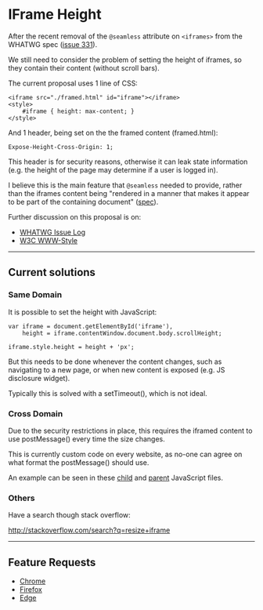 
# IFrame Height

After the recent removal of the `@seamless` attribute on `<iframes>` from the WHATWG spec ([issue 331](https://github.com/whatwg/html/issues/331)).

We still need to consider the problem of setting the height of iframes, so they contain their content (without scroll bars).

The current proposal uses 1 line of CSS:

	<iframe src="./framed.html" id="iframe"></iframe>
	<style>
		#iframe { height: max-content; }
	</style>

And 1 header, being set on the the framed content (framed.html):

	Expose-Height-Cross-Origin: 1;

This header is for security reasons, otherwise it can leak state information (e.g. the height of the page may determine if a user is logged in).

I believe this is the main feature that `@seamless` needed to provide, rather than the iframes content being "rendered in a manner that makes it appear to be part of the containing document" ([spec](https://www.w3.org/html/wg/drafts/html/master/single-page.html#attr-iframe-seamless)).

Further discussion on this proposal is on:

- [WHATWG Issue Log](https://github.com/whatwg/html/issues/555)
- [W3C WWW-Style](https://lists.w3.org/Archives/Public/www-style/2016Jan/0236.html)

---

## Current solutions

### Same Domain

It is possible to set the height with JavaScript:

	var iframe = document.getElementById('iframe'),
		height = iframe.contentWindow.document.body.scrollHeight;

	iframe.style.height = height + 'px';

But this needs to be done whenever the content changes, such as navigating to a new page, or when new content is exposed (e.g. JS disclosure widget).

Typically this is solved with a setTimeout(), which is not ideal.

### Cross Domain

Due to the security restrictions in place, this requires the iframed content to use postMessage() every time the size changes.

This is currently custom code on every website, as no-one can agree on what format the postMessage() should use.

An example can be seen in these [child](/example/size-cross-origin-child.js) and [parent](/example/size-cross-origin-parent.js) JavaScript files.

### Others

Have a search though stack overflow:

http://stackoverflow.com/search?q=resize+iframe

---

## Feature Requests

- [Chrome](https://crbug.com/XXX)
- [Firefox](https://bugzilla.mozilla.org/show_bug.cgi?id=XXX)
- [Edge](https://wpdev.uservoice.com/forums/257854-microsoft-edge-developer/suggestions/XXX)
